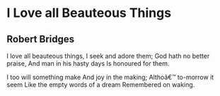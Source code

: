 # I Love all Beauteous Things
## Robert Bridges
I love all beauteous things,
I seek and adore them;
God hath no better praise,
And man in his hasty days
Is honoured for them.

I too will something make
And joy in the making;
Althoâ€™ to-morrow it seem
Like the empty words of a dream
Remembered on waking.